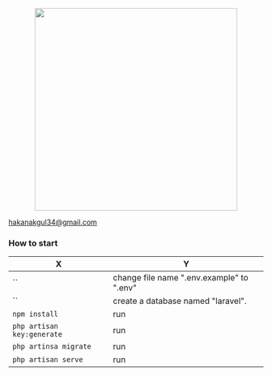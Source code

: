 <p align="center"><a href="https://laravel.com" target="_blank"><img src="https://raw.githubusercontent.com/laravel/art/master/logo-lockup/5%20SVG/2%20CMYK/1%20Full%20Color/laravel-logolockup-cmyk-red.svg" width="400"></a></p>

hakanakgul34@gmail.com

### How to start

| X                          | Y                                         |
| -------------------------- | ----------------------------------------- |
| ``                         | change file name ".env.example" to ".env" |
| ``                         | create a database named "laravel".        |
| `npm install`              | run                                       |
| `php artisan key:generate` | run                                       |
| `php artinsa migrate`      | run                                       |
| `php artisan serve`        | run                                       |
